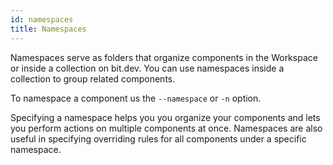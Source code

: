 ```yaml
---
id: namespaces
title: Namespaces
---
```


Namespaces serve as folders that organize components in the Workspace or inside a collection on bit.dev. You can use namespaces inside a collection to group related components.

To namespace a component us the `--namespace` or `-n` option.

Specifying a namespace helps you you organize your components and lets you perform actions on multiple components at once. Namespaces are also useful in specifying overriding rules for all components under a specific namespace.
